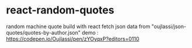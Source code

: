 # react-random-quotes
random machine quote build with react
fetch json data from "oujlassi/json-quotes/quotes-by-author.json"
demo : https://codepen.io/Oujlassi/pen/zYOyqxP?editors=0110
